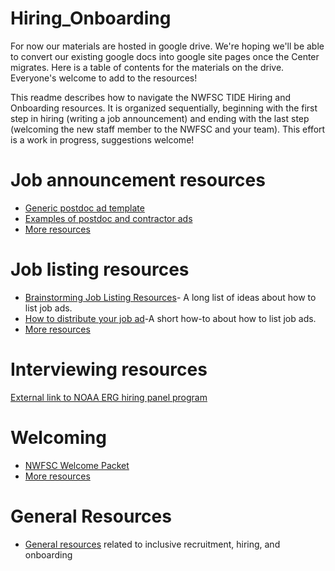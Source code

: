 # Hiring_Onboarding
For now our materials are hosted in google drive. We're hoping we'll be able to convert our existing google docs into google site pages once the Center migrates. Here is a table of contents for the materials on the drive. Everyone's welcome to add to the resources!

This readme describes how to navigate the NWFSC TIDE Hiring and Onboarding resources.
It is organized sequentially, beginning with the first step in hiring (writing a job announcement) and ending with the last step (welcoming the new staff member to the NWFSC and your team). This effort is a work in progress, suggestions welcome!

# Job announcement resources

- [Generic postdoc ad template](https://docs.google.com/document/d/1xeHARD-HbNWJ0-qrNDQsr_eNkm4AC4ANtMm7vbyVuyo/edit?usp=sharing)
- [Examples of postdoc and contractor ads](https://drive.google.com/drive/folders/1_ij49cferw7b5IVjIr_yBe81xtLA8Qgg?usp=sharing)
- [More resources](https://drive.google.com/drive/folders/1rgPOXN14YycxZSBxygA0Idn1_mtYDB0s?usp=sharing)

# Job listing resources

- [Brainstorming Job Listing Resources](https://docs.google.com/document/d/1uDaF6oKris7S2cNPtqdmq7XagZNX-Cs5ogas3PbDcCE/edit?usp=sharing)- A long list of ideas about how to list job ads. 
- [How to distribute your job ad](https://docs.google.com/document/d/1MNcRwrB-oAA9gYlFsdgBHT2qvxv70G5tDpR2xK_hX-Y/edit?usp=sharing)-A short how-to about how to list job ads. 
- [More resources](https://drive.google.com/drive/folders/1rkgDWBaU27UPEx08cjZ00cn4YnZlkvjm?usp=sharing)

# Interviewing resources

[External link to NOAA ERG hiring panel program](https://sites.google.com/noaa.gov/oicr-erg-latinos/resources/hiring-panel-program)

# Welcoming

- [NWFSC Welcome Packet](https://docs.google.com/document/d/1j7RBZumT_3ITtBPI2fBZd12w1R26Zl2KjxrLLGMOT18/edit?usp=sharing)
- [More resources](https://drive.google.com/drive/folders/1xhm4_nOP2YJUp3Ze7xH0sRjIBAL__deU)

# General Resources
- [General resources](https://drive.google.com/drive/folders/1gaZR8MF2D-jRjOFX8_hBlz5cRQ4B7NQ5) related to inclusive recruitment, hiring, and onboarding
